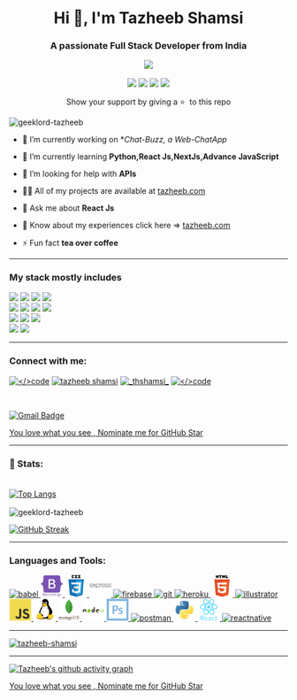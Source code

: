 <h1 align="center">Hi 👋, I'm Tazheeb Shamsi</h1>
<h3 align="center">A passionate Full Stack Developer from India </h3>

<div align="center">
  <img src="https://svgshare.com/i/f0c.svg" height="300px" />
  <p>
    <a name="stars"><img src="https://img.shields.io/github/stars/sadanandpai/frontend-learning-kit?style=for-the-badge"></a>
    <a name="forks"><img src="https://img.shields.io/github/forks/sadanandpai/frontend-learning-kit?logoColor=green&style=for-the-badge"></a>
    <a name="contributions"><img src="https://img.shields.io/github/contributors/sadanandpai/frontend-learning-kit?logoColor=green&style=for-the-badge"></a>
    <a name="license"><img src="https://img.shields.io/github/license/sadanandpai/frontend-learning-kit?style=for-the-badge"></a>
  </p>
  Show your support by giving a ⭐&nbsp;&nbsp;to this repo
</div>

<p align="left"> <img src="https://komarev.com/ghpvc/?username=geeklord-tazheeb&label=Profile%20views&color=0e75b6&style=flat" alt="geeklord-tazheeb" /> </p>


- 🔭 I’m currently working on **Chat-Buzz,  a Web-ChatApp*

- 🌱 I’m currently learning **Python,React Js,NextJs,Advance JavaScript**

- 🤝 I’m looking for help with **APIs**

- 👨‍💻 All of my projects are available at [tazheeb.com](https://www.tazheeb.com/)

- 💬 Ask me about **React Js**

- 📄 Know about my experiences click here => [tazheeb.com](https://www.tazheeb.com/)

- ⚡ Fun fact **tea over coffee**

---
### My stack mostly includes
![](https://img.shields.io/badge/-javascript-yellow?style=flat)
![](https://img.shields.io/badge/-node-brightgreen?style=flat)
![](https://img.shields.io/badge/-reactJs-blue?style=flat)
![](https://img.shields.io/badge/-git-red?style=flat)
<br/>
![](https://img.shields.io/badge/-aws-yellow?style=flat)
![](https://img.shields.io/badge/-noSQL-red?style=flat)
![](https://img.shields.io/badge/-REST-blue?style=flat)
![](https://img.shields.io/badge/-firebase-brightgreen?style=flat)
<br>
![](https://img.shields.io/badge/-hroku-blue?style=flat)
![](https://img.shields.io/badge/-vercel-brightgreen?style=flat)
![](https://img.shields.io/badge/-netlify-yellow?style=flat)
<br>
![](https://img.shields.io/badge/-express-green?style=flat)
![](https://img.shields.io/badge/-nextJs-red?style=flat)

---

<h3 align="left">Connect with me:</h3>
<p align="left">
<a href="https://twitter.com" target="blank"><img align="center" src="https://raw.githubusercontent.com/rahuldkjain/github-profile-readme-generator/master/src/images/icons/Social/twitter.svg" alt="</>code" height="30" width="40" /></a>
<a href="https://linkedin.com/in/tazheeb" target="blank"><img align="center" src="https://raw.githubusercontent.com/rahuldkjain/github-profile-readme-generator/master/src/images/icons/Social/linked-in-alt.svg" alt="tazheeb shamsi" height="30" width="40" /></a>
<a href="https://instagram.com/_thshamsi_" target="blank"><img align="center" src="https://raw.githubusercontent.com/rahuldkjain/github-profile-readme-generator/master/src/images/icons/Social/instagram.svg" alt="_thshamsi_" height="30" width="40" /></a>
<a href="https://www.youtube.com/" target="blank"><img align="center" src="https://raw.githubusercontent.com/rahuldkjain/github-profile-readme-generator/master/src/images/icons/Social/youtube.svg" alt="</>code" height="30" width="40" /></a>
</p>
<br>



<!-- SOCAIL MEDIA HANDLES -->
[![Gmail Badge](https://img.shields.io/badge/-thnshamsi@gmail.com-c14438?style=flat-square&logo=Gmail&logoColor=white&link=mailto:thnshamsi@gmail.com)](mailto:thnshamsi@gmail.com)

<!--NOMINATION FOR STAR GIT LINK CODE-->
<a href="https://stars.github.com/nominate/">You love what you see , Nominate me for GitHub Star </a>

---
<!-- STATISTICS ABOUT PROFILE -->

 ### 📶 Stats:<br><br>
 
 
<!--  TOP LANGUAGES STATISTICS -->
 [![Top Langs](https://github-readme-stats.vercel.app/api/top-langs/?username=tazheeb-shamsi&theme=dark&layout=compact&align=right&width=40%)](https://github.com/anuraghazra/github-readme-stats)
 
 <!--  CONTRIBUTION AND STREAK BLOCK -->
<p><img align="center" width="auto" src="https://github-readme-stats.vercel.app/api?username=tazheeb-shamsi&show_icons=true&locale=en" alt="geeklord-tazheeb" /></p>
 
<!--  CONTRIBUTION AND STREAK BLOCK -->
 [![GitHub Streak](https://github-readme-streak-stats.herokuapp.com/?user=tazheeb-shamsi&currStreakNum=2FD3EB&fire=pink&sideLabels=F00&theme=nightowl)](https://git.io/streak-stats)
  

---

<h3 align="left">Languages and Tools:</h3>
<p align="left"> <a href="https://babeljs.io/" target="_blank" rel="noreferrer"> <img src="https://www.vectorlogo.zone/logos/babeljs/babeljs-icon.svg" alt="babel" width="40" height="40"/> </a> <a href="https://getbootstrap.com" target="_blank" rel="noreferrer"> <img src="https://raw.githubusercontent.com/devicons/devicon/master/icons/bootstrap/bootstrap-plain-wordmark.svg" alt="bootstrap" width="40" height="40"/> </a> <a href="https://www.w3schools.com/css/" target="_blank" rel="noreferrer"> <img src="https://raw.githubusercontent.com/devicons/devicon/master/icons/css3/css3-original-wordmark.svg" alt="css3" width="40" height="40"/> </a> <a href="https://expressjs.com" target="_blank" rel="noreferrer"> <img src="https://raw.githubusercontent.com/devicons/devicon/master/icons/express/express-original-wordmark.svg" alt="express" width="40" height="40"/> </a> <a href="https://firebase.google.com/" target="_blank" rel="noreferrer"> <img src="https://www.vectorlogo.zone/logos/firebase/firebase-icon.svg" alt="firebase" width="40" height="40"/> </a> <a href="https://git-scm.com/" target="_blank" rel="noreferrer"> <img src="https://www.vectorlogo.zone/logos/git-scm/git-scm-icon.svg" alt="git" width="40" height="40"/> </a> <a href="https://heroku.com" target="_blank" rel="noreferrer"> <img src="https://www.vectorlogo.zone/logos/heroku/heroku-icon.svg" alt="heroku" width="40" height="40"/> </a> <a href="https://www.w3.org/html/" target="_blank" rel="noreferrer"> <img src="https://raw.githubusercontent.com/devicons/devicon/master/icons/html5/html5-original-wordmark.svg" alt="html5" width="40" height="40"/> </a> <a href="https://www.adobe.com/in/products/illustrator.html" target="_blank" rel="noreferrer"> <img src="https://www.vectorlogo.zone/logos/adobe_illustrator/adobe_illustrator-icon.svg" alt="illustrator" width="40" height="40"/> </a> <a href="https://developer.mozilla.org/en-US/docs/Web/JavaScript" target="_blank" rel="noreferrer"> <img src="https://raw.githubusercontent.com/devicons/devicon/master/icons/javascript/javascript-original.svg" alt="javascript" width="40" height="40"/> </a> <a href="https://www.linux.org/" target="_blank" rel="noreferrer"> <img src="https://raw.githubusercontent.com/devicons/devicon/master/icons/linux/linux-original.svg" alt="linux" width="40" height="40"/> </a> <a href="https://www.mongodb.com/" target="_blank" rel="noreferrer"> <img src="https://raw.githubusercontent.com/devicons/devicon/master/icons/mongodb/mongodb-original-wordmark.svg" alt="mongodb" width="40" height="40"/> </a> <a href="https://nodejs.org" target="_blank" rel="noreferrer"> <img src="https://raw.githubusercontent.com/devicons/devicon/master/icons/nodejs/nodejs-original-wordmark.svg" alt="nodejs" width="40" height="40"/> </a> <a href="https://www.photoshop.com/en" target="_blank" rel="noreferrer"> <img src="https://raw.githubusercontent.com/devicons/devicon/master/icons/photoshop/photoshop-line.svg" alt="photoshop" width="40" height="40"/> </a> <a href="https://postman.com" target="_blank" rel="noreferrer"> <img src="https://www.vectorlogo.zone/logos/getpostman/getpostman-icon.svg" alt="postman" width="40" height="40"/> </a> <a href="https://www.python.org" target="_blank" rel="noreferrer"> <img src="https://raw.githubusercontent.com/devicons/devicon/master/icons/python/python-original.svg" alt="python" width="40" height="40"/> </a> <a href="https://reactjs.org/" target="_blank" rel="noreferrer"> <img src="https://raw.githubusercontent.com/devicons/devicon/master/icons/react/react-original-wordmark.svg" alt="react" width="40" height="40"/> </a> <a href="https://reactnative.dev/" target="_blank" rel="noreferrer"> <img src="https://reactnative.dev/img/header_logo.svg" alt="reactnative" width="40" height="40"/> </p>



---
 <p align="left"> <a href="https://github.com/tazheeb-shamsi/github-profile-trophy"><img src="https://github-profile-trophy.vercel.app/?username="tazheeb-shamsi" alt="tazheeb-shamsi" /></a> </p>
 
---
 
<!-- ACTIVITY GRAPH TRACKER -->
[![Tazheeb's github activity graph](https://activity-graph.herokuapp.com/graph?username=tazheeb-shamsi&theme=react-dark)](https://github.com/riti2409/github-readme-activity-graph)

  <!--NOMINATION FOR STAR GIT LINK CODE-->
<a href="https://stars.github.com/nominate/">You love what you see , Nominate me for GitHub Star </a>
 

